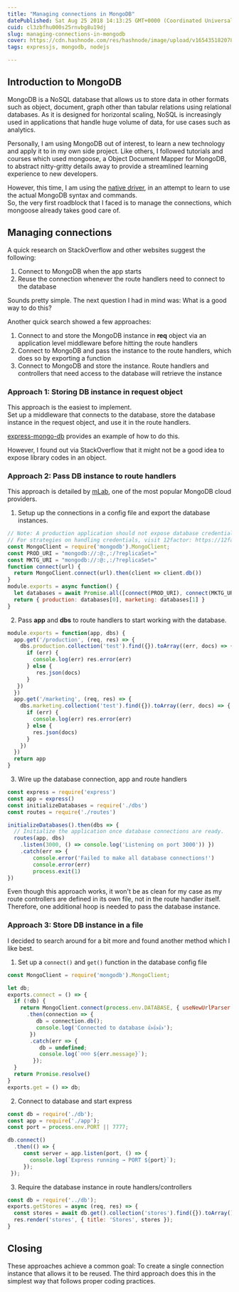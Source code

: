 ```yaml
---
title: "Managing connections in MongoDB"
datePublished: Sat Aug 25 2018 14:13:25 GMT+0000 (Coordinated Universal Time)
cuid: cl3zbfhu000s25rnvbg8u19dj
slug: managing-connections-in-mongodb
cover: https://cdn.hashnode.com/res/hashnode/image/upload/v1654351820787/eYDUzXkpq.png
tags: expressjs, mongodb, nodejs

---
```


## Introduction to MongoDB

MongoDB is a NoSQL database that allows us to store data in other formats such as object, document, graph other than tabular relations using relational databases. As it is designed for horizontal scaling, NoSQL is increasingly used in applications that handle huge volume of data, for use cases such as analytics.

Personally, I am using MongoDB out of interest, to learn a new technology and apply it to in my own side project. Like others, I followed tutorials and courses which used mongoose, a Object Document Mapper for MongoDB, to abstract nitty-gritty details away to provide a streamlined learning experience to new developers.

However, this time, I am using the [native driver](https://mongodb.github.io/node-mongodb-native/), in an attempt to learn to use the actual MongoDB syntax and commands.  
So, the very first roadblock that I faced is to manage the connections, which mongoose already takes good care of.

## Managing connections

A quick research on StackOverflow and other websites suggest the following:

1.  Connect to MongoDB when the app starts
2.  Reuse the connection whenever the route handlers need to connect to the database

Sounds pretty simple. The next question I had in mind was: What is a good way to do this?

Another quick search showed a few approaches:

1.  Connect to and store the MongoDB instance in **req** object via an application level middleware before hitting the route handlers
2.  Connect to MongoDB and pass the instance to the route handlers, which does so by exporting a function
3.  Connect to MongoDB and store the instance. Route handlers and controllers that need access to the database will retrieve the instance

### Approach 1: Storing DB instance in request object

This approach is the easiest to implement.  
Set up a middleware that connects to the database, store the database instance in the request object, and use it in the route handlers.

[express-mongo-db](https://github.com/floatdrop/express-mongo-db/blob/master/index.js) provides an example of how to do this.

However, I found out via StackOverflow that it might not be a good idea to expose library codes in an object.

### Approach 2: Pass DB instance to route handlers

This approach is detailed by [mLab](https://blog.mlab.com/2017/05/mongodb-connection-pooling-for-express-applications/), one of the most popular MongoDB cloud providers.

1. Setup up the connections in a config file and export the database instances.

```javascript
// Note: A production application should not expose database credentials in plain text.
// For strategies on handling credentials, visit 12factor: https://12factor.net/config.
const MongoClient = require('mongodb').MongoClient;
const PROD_URI = "mongodb://:@:,:/?replicaSet="
const MKTG_URI = "mongodb://:@:,:/?replicaSet="
function connect(url) {
  return MongoClient.connect(url).then(client => client.db())
}
module.exports = async function() {
  let databases = await Promise.all([connect(PROD_URI), connect(MKTG_URI)])
  return { production: databases[0], marketing: databases[1] }
}
```

2. Pass **app** and **dbs** to route handlers to start working with the database.

```javascript
module.exports = function(app, dbs) {
  app.get('/production', (req, res) => {
    dbs.production.collection('test').find({}).toArray((err, docs) => {
      if (err) {
        console.log(err) res.error(err)
      } else {
         res.json(docs)
      }
   })
  })
  app.get('/marketing', (req, res) => {
    dbs.marketing.collection('test').find({}).toArray((err, docs) => {
      if (err) {
        console.log(err) res.error(err)
      } else {
        res.json(docs)
      }
    })
  })
  return app
}
```

3. Wire up the database connection, app and route handlers

```javascript
const express = require('express')
const app = express()
const initializeDatabases = require('./dbs')
const routes = require('./routes')

initializeDatabases().then(dbs => {
  // Initialize the application once database connections are ready.
  routes(app, dbs)
    .listen(3000, () => console.log('Listening on port 3000')) })
    .catch(err => {
        console.error('Failed to make all database connections!')
        console.error(err)
        process.exit(1)
})
```

Even though this approach works, it won't be as clean for my case as my route controllers are defined in its own file, not in the route handler itself. Therefore, one additional hoop is needed to pass the database instance.

### Approach 3: Store DB instance in a file

I decided to search around for a bit more and found another method which I like best.

1. Set up a `connect()` and `get()` function in the database config file

```javascript
const MongoClient = require('mongodb').MongoClient;

let db;
exports.connect = () => {
  if (!db) {
    return MongoClient.connect(process.env.DATABASE, { useNewUrlParser: true })             
      .then(connection => {
         db = connection.db();
         console.log('Connected to database 👍👍👍'); 
       })
       .catch(err => {
          db = undefined;
          console.log(`☹☹☹ ${err.message}`);
        });
  } 
  return Promise.resolve()
}
exports.get = () => db;    
```

2. Connect to database and start express

```javascript
const db = require('./db');
const app = require('./app');
const port = process.env.PORT || 7777;

db.connect()
  .then(() => {
     const server = app.listen(port, () => {
       console.log(`Express running → PORT ${port}`);
     });
 });
```

3. Require the database instance in route handlers/controllers

```javascript
const db = require('../db');
exports.getStores = async (req, res) => {
  const stores = await db.get().collection('stores').find({}).toArray();
  res.render('stores', { title: 'Stores', stores });
}
```

## Closing

These approaches achieve a common goal: To create a single connection instance that allows it to be reused. The third approach does this in the simplest way that follows proper coding practices.